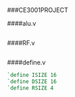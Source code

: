 ###CE3001PROJECT

####alu.v
```verilog
```


####RF.v
```verilog
```




####define.v
```verilog
`define ISIZE 16
`define DSIZE 16
`define RSIZE 4
```
